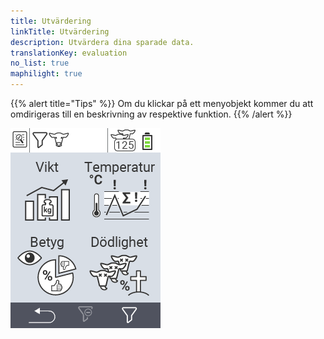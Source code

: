 ```yaml
---
title: Utvärdering
linkTitle: Utvärdering
description: Utvärdera dina sparade data.
translationKey: evaluation
no_list: true
maphilight: true
---
```

{{% alert title="Tips" %}}
Om du klickar på ett menyobjekt kommer du att omdirigeras till en beskrivning av respektive funktion.
{{% /alert %}}

<img src="images/evaluate.png" alt="VitalControl Utvärdering" title="Utvärdering" usemap="#workmap" class="maphilight" />

<map name="workmap">
  <area shape="rect" coords="3,40,116,160" alt="Vikt" title="Utvärdera dina sparade data i viktsektionen&#10;Musklick: öppna dokumentation" href="/en/docs/evaluation/weight/">
  <area shape="rect" coords="3,160,116,279" alt="Betyg" title="Utvärdera dina sparade data i betygssektionen&#10;Musklick: öppna dokumentation" href="/en/docs/evaluation/rating/">

  <area shape="rect" coords="116,40,238,160" alt="Temperatur" title="Utvärdera dina sparade data i temperatursektionen&#10;Musklick: öppna dokumentation" href="/en/docs/evaluation/temperature/">
  <area shape="rect" coords="116,160,238,279" alt="Dödlighet" title="Utvärdera dina sparade data i dödlighetssektionen&#10;Musklick: öppna dokumentation" href="/en/docs/evaluation/mortality/">

  <area shape="rect" coords="150,282,238,319" alt="Filter" title="Ställ in ett filter&#10;Musklick: till dokumentationen" href="/en/docs/filter">
  <area shape="rect" coords="2,282,95,319" alt="Tillbaka" title="Hoppa tillbaka en nivå&#10;Musklick: till dokumentationen" href="/en/docs/menu/mainmenu/">
</map>
